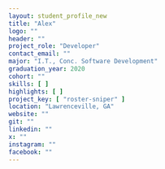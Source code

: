 ```yaml
---
layout: student_profile_new
title: "Alex"
logo: ""
header: ""
project_role: "Developer"
contact_email: ""
major: "I.T., Conc. Software Development"
graduation_year: 2020
cohort: ""
skills: [ ]
highlights: [ ]
project_key: [ "roster-sniper" ]
location: "Lawrenceville, GA"
website: ""
git: ""
linkedin: ""
x: ""
instagram: ""
facebook: ""
---
```

